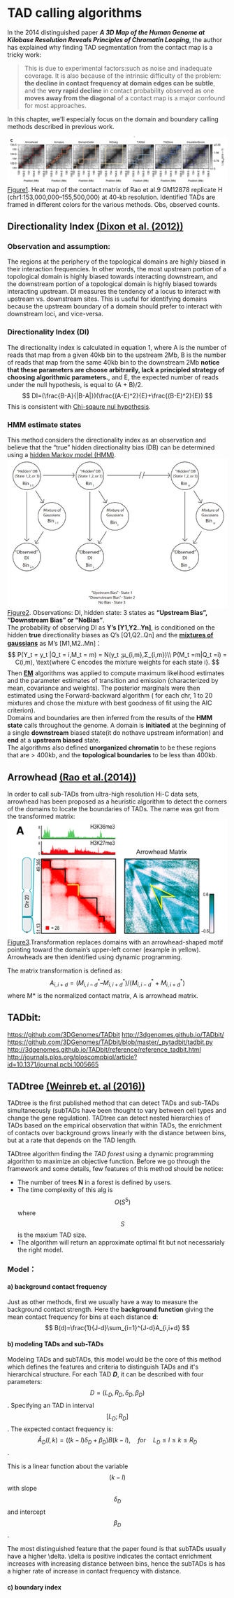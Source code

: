 # TAD calling algorithms
In the 2014 distinguished paper ***A 3D Map of the Human Genome at Kilobase Resolution Reveals Principles of Chromatin Looping***, the author has explained why finding TAD segmentation from the contact map is a tricky work:

> This is due to experimental factors:such as noise and inadequate coverage. It is also because of the intrinsic difficulty of the problem: **the decline in contact frequency at domain edges can be subtle**, and the **very rapid decline** in contact probability observed as one **moves away from the diagonal** of a contact map is a major confound for most approaches. 

In this chapter, we'll especially focus on the domain and boundary calling methods described in previous work.

![](/assets/tadcalling.jpg)
[Figure1](http://dx.doi.org/10.1038/nmeth.4325).  Heat map of the contact matrix of Rao et al.9 GM12878 replicate H (chr1:153,000,000–155,500,000) at 40-kb resolution. Identified TADs are framed in different colors for the various methods. Obs, observed counts.

## Directionality Index [(Dixon et al. (2012))](https://media.nature.com/original/nature-assets/nature/journal/v485/n7398/extref/nature11082-s1.pdf)
### Observation and assumption:
The regions at the periphery of the topological domains are highly biased in their interaction frequencies. In other words, the most upstream portion of a topological domain is highly biased towards interacting downstream, and the downstream portion of a topological domain is highly biased towards interacting upstream. DI measures the tendency of a locus to interact with upstream vs. downstream sites. This is useful for identifying domains because the upstream boundary of a domain should prefer to interact with downstream loci, and vice-versa.

### Directionality Index (DI) 
The directionality index is calculated in equation 1, where A is the number of reads that map from a given 40kb bin to the upstream 2Mb, B is the number of reads that map from the same 40kb bin to the downstream 2Mb **notice that these parameters are choose arbitrarily, lack a principled strategy of choosing algorithmic parameters.**, and E, the expected number of reads under the null hypothesis, is equal to (A + B)/2.
$$
DI=(\frac{B-A}{|B-A|})(\frac{(A-E)^2}{E}+\frac{(B-E)^2}{E})
$$
This is consistent with [Chi-sqaure nul hypothesis](https://en.wikipedia.org/wiki/Chi-squared_test).
### HMM estimate states 
This method considers the directionality index as an observation and believe that the “true”
hidden directionality bias (DB) can be determined using a [hidden Markov model (HMM)](https://en.wikipedia.org/wiki/Hidden_Markov_model). 
![](/assets/HMM.jpg)
[Figure2](https://media.nature.com/original/nature-assets/nature/journal/v485/n7398/extref/nature11082-s1.pdf).  Observations: DI, hidden state: 3 states as **“Upstream Bias”, “Downstream Bias” or “NoBias”**. <br>
The probability of observing DI as **Y’s [Y1,Y2..Yn]**, is conditioned on the hidden **true**
directionality biases as Q’s [Q1,Q2..Qn] and the [**mixtures of gaussians**](https://en.wikipedia.org/wiki/Mixture_model#Gaussian_mixture_model) as M’s [M1,M2..Mn]：
$$
P(Y_t
 = y_t
|Q_t
 = i,M_t
 = m) = N(y_t
;µ_{i,m},Σ_{i,m})\\
P(M_t
 =m|Q_t
 =i) = C(i,m), \text{where C encodes the mixture weights for each state i}. 
 $$
Then [**EM**](https://en.wikipedia.org/wiki/Expectation%E2%80%93maximization_algorithm) algorithms was applied to compute maximum likelihood estimates and the parameter estimates of transition and emission (characterized by mean, covariance and weights). The posterior marginals were then estimated using the Forward-backward algorithm ( for each chr, 1 to 20 mixtures and chose the mixture with
best goodness of fit using the AIC criterion).<br>
Domains and boundaries are then inferred from the results of the **HMM state** calls throughout the genome. A domain is **initiated** at the beginning of a single **downstream** biased state(it do nothave upstream information) and **end** at a **upstream biased** state.<br>
The algorithms also defined **unorganized chromatin** to be these regions that are > 400kb, and the **topological boundaries** to be less than 400kb.

## Arrowhead [(Rao et al.(‎2014))](https://www.ncbi.nlm.nih.gov/pubmed/25497547)
In order to call sub-TADs from ultra-high resolution Hi-C data sets, arrowhead has been proposed as a heuristic algorithm to detect the corners of the domains to locate the boundaries of TADs. The name was got from the transformed matrix:
![](/assets/arrow.png)
[Figure3](https://www.ncbi.nlm.nih.gov/pubmed/25497547).Transformation replaces domains with an arrowhead-shaped motif pointing toward the domain’s upper-left corner (example in yellow). Arrowheads  are then identified using dynamic programming.

The matrix transformation is defined as:
$$
 A_{i,i+d} = (M^*_{i,i-d} – M^*_{i,i+d})/(M^*_{i,i-d} + M^*_{i,i+d})
$$
where M* is the normalized contact matrix, A is arrowhead matrix.
## TADbit:
https://github.com/3DGenomes/TADbit
http://3dgenomes.github.io/TADbit/
https://github.com/3DGenomes/TADbit/blob/master/_pytadbit/tadbit.py
http://3dgenomes.github.io/TADbit/reference/reference_tadbit.html
http://journals.plos.org/ploscompbiol/article?id=10.1371/journal.pcbi.1005665


## TADtree [(Weinreb et. al (2016))](https://www.ncbi.nlm.nih.gov/pubmed/26315910)
TADtree is the first published method that can detect TADs and sub-TADs simultaneously (subTADs have been thought to vary between cell types and change the gene regulation). TADtree can detect nested hierarchies of TADs based on the empirical observation that within TADs, the enrichment of contacts over background grows linearly with the distance between bins, but at a rate that depends on the TAD length. 

TADtree algorithm finding the *TAD forest* using a dynamic programming algorithm to maximize an objective function. Before we go through the framework and some details, few features of this method should be notice:
- The number of trees **N** in a forest is defined by users.
- The time complexity of this alg is $$O(S^5)$$ where $$S$$ is the maxium TAD size.
- The algorithm will return an approximate optimal fit but not necessarialy the right model.

### Model：
#### a) background contact frequency
Just as other methods, first we usually have a way to measure the background contact strength. Here the **background function** giving the mean contact frequency for bins at each distance **d**:
$$
B(d)=\frac{1}{J-d}\sum_{i=1}^{J-d}A_{i,i+d}
$$

#### b) modeling TADs and sub-TADs
Modeling TADs and subTADs, this model would be the core of this method which defines the features and criteria to distinguish TADs and it's hierarchical structure. For each TAD ***D***, it can be described with four parameters: $$D = (L_D,R_D,\delta_D, \beta_D)$$. Specifying an TAD in interval $$[L_D; R_D]$$. The expected contact frequency is:
$$\hat{A}_D(l,k)=((k-l)\delta_D+\beta_D)B(k-l),\quad for\quad L_D \le l \le k \le R_D$$.

This is a linear function about the variable $$(k-l)$$ with slope $$\delta_D$$ and intercept $$\beta_D$$.

The most distinguished feature that the paper found is that subTADs usually have a higher \delta. \delta is positive indicates the contact enrichment increases with increasing distance between bins, hence the subTADs is has a higher rate of increase in contact frequency with distance.

#### c) boundary index